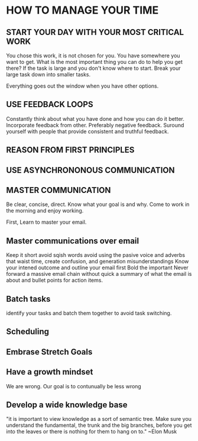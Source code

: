 # HOW TO MANAGE YOUR TIME

## START YOUR DAY WITH YOUR MOST CRITICAL WORK
You chose this work, it is not chosen for you. You have somewhere you want to get. What is the most important thing you can do to help you get there? If the task is large and you don't know where to start. Break your large task down into smaller tasks. 

Everything goes out the window when you have other options.
    
## USE FEEDBACK LOOPS
Constantly think about what you have done and how you can do it better.
Incorporate feedback from other. Preferably negative feedback.
Suround yourself with people that provide consistent and truthful feedback.

## REASON FROM FIRST PRINCIPLES

## USE ASYNCHRONONOUS COMMUNICATION

## MASTER COMMUNICATION
Be clear, concise, direct.
Know what your goal is and why. Come to work in the morning and enjoy working.

First, Learn to master your email.

## Master communications over email
Keep it short
avoid sqish words
avoid using the pasive voice and adverbs that waist time, create confusion, and generation misunderstandings
Know your intened outcome and outline your email first
Bold the important
Never forward a massive email chain without quick a summary of what the email is about and bullet points for action items.

## Batch tasks
identify your tasks and batch them together to avoid task switching. 

## Scheduling

## Embrase Stretch Goals

## Have a growth mindset
We are wrong. Our goal is to contunually be less wrong

## Develop a wide knowledge base
"it is important to view knowledge as a sort of semantic tree. Make sure you understand the fundamental, the trunk and the big branches, before you get into the leaves or there is nothing for them to hang on to." ~Elon Musk





